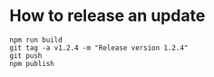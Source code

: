 # How to release an update


    
    npm run build
    git tag -a v1.2.4 -m "Release version 1.2.4"
    git push
    npm publish


